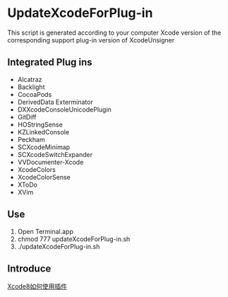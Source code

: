 # UpdateXcodeForPlug-in

This script is generated according to your computer Xcode version of the corresponding support plug-in version of XcodeUnsigner

## Integrated Plug ins

* Alcatraz
* Backlight
* CocoaPods
* DerivedData Exterminator
* DXXcodeConsoleUnicodePlugin
* GitDiff
* HOStringSense
* KZLinkedConsole
* Peckham
* SCXcodeMinimap
* SCXcodeSwitchExpander
* VVDocumenter-Xcode
* XcodeColors
* XcodeColorSense
* XToDo
* XVim

## Use

1. Open Terminal.app
2. chmod 777 updateXcodeForPlug-in.sh
3. ./updateXcodeForPlug-in.sh

## Introduce

[Xcode8如何使用插件](http://oriochan.com/xcode8plug.html)



